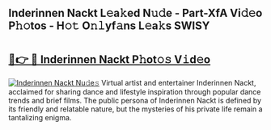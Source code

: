 ## Inderinnen Nackt L𝚎a𝚔ed N𝚞𝚍e - Part-XfA Vi𝚍𝚎o P𝚑𝚘tos - H𝚘𝚝 O𝚗𝚕yf𝚊ns L𝚎a𝚔s SWISY

# <h2><a href="http://kf5l6g.oniu.top/?m=Inderinnen+Nackt">🔗👉 🔴 Inderinnen Nackt P𝚑ot𝚘𝚜 V𝚒d𝚎o</a></h2>

[![Inderinnen Nackt Nu𝚍e𝚜](https://i.imgur.com/0qMVB7G.gif)](http://kf5l6g.oniu.top/?m=Inderinnen+Nackt)
Virtual artist and entertainer Inderinnen Nackt, acclaimed for sharing dance and lifestyle inspiration through popular dance trends and brief films. The public persona of Inderinnen Nackt is defined by its friendly and relatable nature, but the mysteries of his private life remain a tantalizing enigma.  
